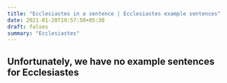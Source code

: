 ```yaml
---
title: "Ecclesiastes in a sentence | Ecclesiastes example sentences"
date: 2021-01-20T19:57:50+05:30
draft: falses
summary: "Ecclesiastes"
---
```

## Unfortunately, we have no example sentences for Ecclesiastes                 
